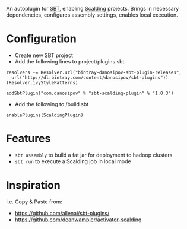 An autoplugin for [SBT](http://www.scala-sbt.org/), enabling [Scalding](https://github.com/twitter/scalding) projects. Brings in necessary dependencies, configures assembly settings, enables local execution.

Configuration
=============

* Create new SBT project
* Add the following lines to project/plugins.sbt
```
resolvers += Resolver.url("bintray-danosipov-sbt-plugin-releases",
  url("http://dl.bintray.com/content/danosipov/sbt-plugins"))(Resolver.ivyStylePatterns)

addSbtPlugin("com.danosipov" % "sbt-scalding-plugin" % "1.0.3")
```
* Add the following to /build.sbt
```
enablePlugins(ScaldingPlugin)
```

Features
========

* `sbt assembly` to build a fat jar for deployment to hadoop clusters
* `sbt run` to execute a Scalding job in local mode

Inspiration
===========

i.e. Copy & Paste from:
* https://github.com/allenai/sbt-plugins/
* https://github.com/deanwampler/activator-scalding
